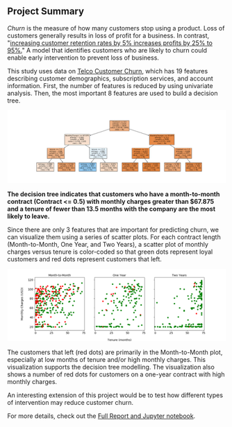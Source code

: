 ## Project Summary

*Churn* is the measure of how many customers stop using a product. Loss of customers generally results in loss of profit for a business. In contrast, "[increasing customer retention rates by 5% increases profits by 25% to 95%.](https://hbr.org/2014/10/the-value-of-keeping-the-right-customers)" A model that identifies customers who are likely to churn could enable early intervention to prevent loss of business. 

This study uses data on [Telco Customer Churn](https://www.kaggle.com/blastchar/telco-customer-churn), which has 19 features describing customer demographics, subscription services, and account information. First, the number of features is reduced by using univariate analysis. Then, the most important 8 features are used to build a decision tree. 

![Static png image for display](tree3.png)

**The decision tree indicates that customers who have a month-to-month contract (Contract <= 0.5) with monthly charges greater than $67.875 and a tenure of fewer than 13.5 months with the company are the most likely to leave.**

Since there are only 3 features that are important for predicting churn, we can visualize them using a series of scatter plots. For each contract length (Month-to-Month, One Year, and Two Years), a scatter plot of monthly charges versus tenure is color-coded so that green dots represent loyal customers and red dots represent customers that left. 

![Static png image for display](2Dscatter.png)

The customers that left (red dots) are primarily in the Month-to-Month plot, especially at low months of tenure and/or high monthly charges. This visualization supports the decision tree modelling. The visualization also shows a number of red dots for customers on a one-year contract with high monthly charges. 

An interesting extension of this project would be to test how different types of intervention may reduce customer churn. 

For more details, check out the [Full Report and Jupyter notebook](https://github.com/MarielleSP/Churn-DecisionTree/blob/main/Churn-DecisionTree.ipynb).
